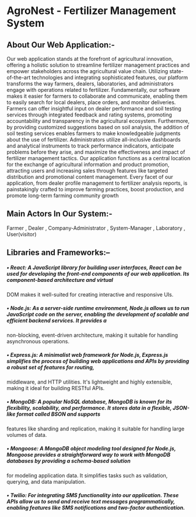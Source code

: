 # AgroNest - Fertilizer Management System
## About Our Web Application:-
Our web application stands at the forefront of agricultural innovation, offering a holistic solution 
to streamline fertilizer management practices and empower stakeholders across the agricultural 
value chain. Utilizing state-of-the-art technologies and integrating sophisticated features, our 
platform transforms the way farmers, dealers, laboratories, and administrators engage with 
operations related to fertilizer. Fundamentally, our software makes it easier for farmers to 
collaborate and communicate, enabling them to easily search for local dealers, place orders, and 
monitor deliveries. Farmers can offer insightful input on dealer performance and soil testing 
services through integrated feedback and rating systems, promoting accountability and 
transparency in the agricultural ecosystem. Furthermore, by providing customized suggestions 
based on soil analysis, the addition of soil testing services enables farmers to make knowledgeable 
judgments about the use of fertilizer.
Administrators utilize all-inclusive dashboards and analytical instruments to track performance 
indicators, anticipate problems before they arise, and maximize the effectiveness and impact of 
fertilizer management tactics. Our application functions as a central location for the exchange of 
agricultural information and product promotion, attracting users and increasing sales through 
features like targeted distribution and promotional content management. Every facet of our 
application, from dealer profile management to fertilizer analysis reports, is painstakingly crafted 
to improve farming practices, boost production, and promote long-term farming community growth
## Main Actors In Our System:-
Farmer , Dealer , Company-Administrator , System-Manager , Laboratory , User(visitor)

## Libraries and Frameworks:–
##### • React: A JavaScript library for building user interfaces, React can be used for developing the front-end components of our web application. Its component-based architecture and virtual 
DOM makes it well-suited for creating interactive and responsive UIs. 
##### • Node.js: As a server-side runtime environment, Node.js allows us to run JavaScript code on the server, enabling the development of scalable and efficient backend services. It provides a 
 non-blocking, event-driven architecture, making it suitable for handling asynchronous 
 operations. 
##### • Express.js: A minimalist web framework for Node.js, Express.js simplifies the process of building web applications and APIs by providing a robust set of features for routing, 
 middleware, and HTTP utilities. It's lightweight and highly extensible, making it ideal for 
 building RESTful APIs. 
##### • MongoDB: A popular NoSQL database, MongoDB is known for its flexibility, scalability, and performance. It stores data in a flexible, JSON-like format called BSON and supports 
 features like sharding and replication, making it suitable for handling large volumes of data. 
 ##### • Mongoose: A MongoDB object modeling tool designed for Node.js, Mongoose provides a straightforward way to work with MongoDB databases by providing a schema-based solution 
 for modeling application data. It simplifies tasks such as validation, querying, and data 
 manipulation. 
 ##### • Twilio: For integrating SMS functionality into our application. These APIs allow us to send and receive text messages programmatically, enabling features like SMS notifications and two-factor authentication.
